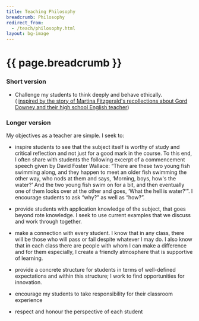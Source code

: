 ```yaml
---
title: Teaching Philosophy
breadcrumb: Philosophy
redirect_from:
  - /teach/philosophy.html
layout: bg-image
---
```

# {{ page.breadcrumb }}

### Short version

- Challenge my students to think deeply and behave ethically.<br /> ( [inspired by the story of Martina Fitzgerald's recollections about Gord Downey and their high school English teacher](
http://web.archive.org/web/20160901030823/http://www.cbc.ca/news/arts/fitzgerald-gord-downie-memories-1.3723317))

### Longer version

My objectives as a teacher are simple. I seek to:
- inspire students to see that the subject itself is worthy of study and critical reflection and not just for a good mark in the course.  To this end, I often share with students the following excerpt of a commencement speech given by David Foster Wallace: “There are these two young fish swimming along, and they happen to meet an older fish swimming the other way, who nods at them and says, ‘Morning, boys, how's the water?’ And the two young fish swim on for a bit, and then eventually one of them looks over at the other and goes, ‘What the hell is water?’”. I encourage students to ask “why?” as well as “how?”.

- provide students with application knowledge of the subject, that goes beyond rote knowledge. I seek to use current examples that we discuss and work through together.

- make a connection with every student. I know that in any class, there will be those who will pass or fail despite whatever I may do.  I also know that in each class there are people with whom I can make a difference and for them especially, I create a friendly atmosphere that is supportive of learning.

- provide a concrete structure for students in terms of well-defined expectations and within this structure; I work to find opportunities for innovation.

- encourage my students to take responsibility for their classroom experience

- respect and honour the perspective of each student
